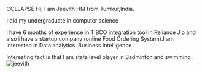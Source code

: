 COLLAPSE
Hi, I am Jeevith HM from Tumkur,India.

I did my undergraduate  in computer science 

i have 6 months of experience in TIBCO integration tool in Reliance Jio and also i have a startup company (online Food Ordering System).I am interested in Data analytics ,Business Intelligence .

Interesting fact is that  I am state level player in Badminton  and swimming .
![jeevith](https://cloud.githubusercontent.com/assets/22332847/22180814/dd4abf46-e040-11e6-977b-a74385e1eea5.jpg)
